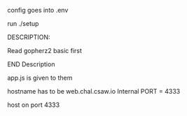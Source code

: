 config goes into .env

run ./setup


DESCRIPTION:

Read gopherz2 basic first


END Description

app.js is given to them

hostname has to be web.chal.csaw.io
Internal PORT = 4333

host on port 4333